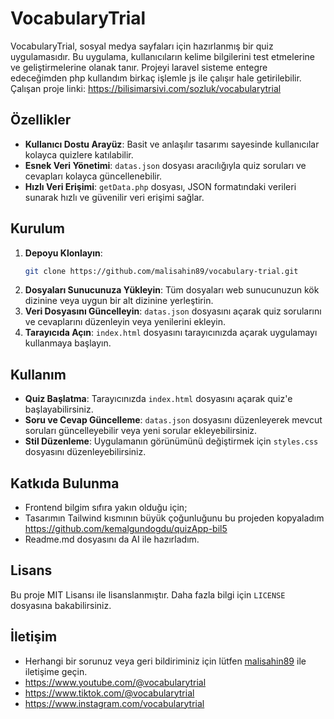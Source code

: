 
# VocabularyTrial

VocabularyTrial, sosyal medya sayfaları için hazırlanmış bir quiz uygulamasıdır. Bu uygulama, kullanıcıların kelime bilgilerini test etmelerine ve geliştirmelerine olanak tanır.
Projeyi laravel sisteme entegre edeceğimden php kullandım birkaç işlemle js ile çalışır hale getirilebilir.
Çalışan proje linki: https://bilisimarsivi.com/sozluk/vocabularytrial

## Özellikler

- **Kullanıcı Dostu Arayüz**: Basit ve anlaşılır tasarımı sayesinde kullanıcılar kolayca quizlere katılabilir.
- **Esnek Veri Yönetimi**: `datas.json` dosyası aracılığıyla quiz soruları ve cevapları kolayca güncellenebilir.
- **Hızlı Veri Erişimi**: `getData.php` dosyası, JSON formatındaki verileri sunarak hızlı ve güvenilir veri erişimi sağlar.

## Kurulum

1. **Depoyu Klonlayın**:
   ```bash
   git clone https://github.com/malisahin89/vocabulary-trial.git
   ```
2. **Dosyaları Sunucunuza Yükleyin**: Tüm dosyaları web sunucunuzun kök dizinine veya uygun bir alt dizinine yerleştirin.
3. **Veri Dosyasını Güncelleyin**: `datas.json` dosyasını açarak quiz sorularını ve cevaplarını düzenleyin veya yenilerini ekleyin.
4. **Tarayıcıda Açın**: `index.html` dosyasını tarayıcınızda açarak uygulamayı kullanmaya başlayın.

## Kullanım

- **Quiz Başlatma**: Tarayıcınızda `index.html` dosyasını açarak quiz'e başlayabilirsiniz.
- **Soru ve Cevap Güncelleme**: `datas.json` dosyasını düzenleyerek mevcut soruları güncelleyebilir veya yeni sorular ekleyebilirsiniz.
- **Stil Düzenleme**: Uygulamanın görünümünü değiştirmek için `styles.css` dosyasını düzenleyebilirsiniz.

## Katkıda Bulunma

- Frontend bilgim sıfıra yakın olduğu için;
- Tasarımın Tailwind kısmının büyük çoğunluğunu bu projeden kopyaladım https://github.com/kemalgundogdu/quizApp-bil5
- Readme.md dosyasını da AI ile hazırladım.

## Lisans

Bu proje MIT Lisansı ile lisanslanmıştır. Daha fazla bilgi için `LICENSE` dosyasına bakabilirsiniz.

## İletişim

- Herhangi bir sorunuz veya geri bildiriminiz için lütfen [malisahin89](https://github.com/malisahin89) ile iletişime geçin.
- https://www.youtube.com/@vocabularytrial
- https://www.tiktok.com/@vocabularytrial
- https://www.instagram.com/vocabularytrial
